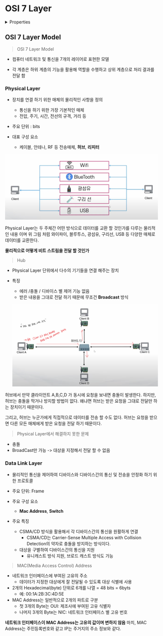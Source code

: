 # OSI 7 Layer

<details>

<summary>Properties</summary>

:pencil:2024.07.03

</details>


## OSI 7 Layer Model

> OSI 7 Layer Model

- 컴퓨터 네트워크 및 통신을 7개의 레이어로 표현한 모델

- 각 계층은 하위 계층의 기능을 활용해 역할을 수행하고 상위 계층으로 처리 결과를 전달 함

### Physical Layer

- 장치를 연결 하기 위한 매체의 물리적인 사항을 정의
    - 통신을 하기 위한 가장 기본적인 매체
    - 전압, 주기, 시간, 전선의 규격, 거리 등

- 주요 단위 : bits
- 대표 구성 요소
    - 케이블, 안테나, RF 등 전송매체, **허브**, **리피터**



![image](../../statics/network/handbook/osi7layer_image01.png)

Physical Layer는 두 주체간 어떤 방식으로 데이터를 교환 할 것인가를 다루는 물리적인 내용 이며 위 그림 처럼 와이파이, 블루투스, 광섬유, 구리선, USB 등 다양한 매체로 데이터를 교환한다.

**물리적으로 어떻게 비트 스트림을 전달 할 것인가**

> Hub

- Physical Layer 단위에서 다수의 기기들을 연결 해주는 장치

- 특징
    - 에러 /충돌 / 디바이스 별 제어 기능 없음
    - 받은 내용을 그대로 전달 하기 때문에 무조건 **Broadcast** 방식

    ![image](../../statics/network/handbook/osi7layer_image02.png)

허브에서 만약 클라이언트 A,B,C,D 가 동시에 요청을 보내면 충돌이 발생한다. 하지만, 허브는 충돌을 막거나 방지할 방법이 없다. 왜냐면 허브는 받은 요청을 그대로 전달만 하는 장치이기 때문이다.

그리고, 허브는 누군가에게 직접적으로 데이터를 전송 할 수도 없다. 허브는 요청을 받으면 다른 모든 매체에게 받은 요청을 전달 하기 때문이다.

> Physical Layer에서 해결하지 못한 문제

- 충돌
- BroadCast만 가능 -> 대상을 지정해서 전달 할 수 없음

### Data Link Layer

- 물리적인 통신을 제어하여 디바이스와 디바이스간의 통신 및 전송을 안정화 하기 위한 프로토콜
- 주요 단위: Frame
- 주요 구성 요소
    - **Mac Address**, **Switch**

- 주요 특징
    - CSMA/CD 방식을 활용해서 각 디바이스간의 통신을 원활하게 연결
        - CSMA/CD는 Carrier-Sense Multiple Access with Collision Detection의 약자로 충돌을 방지하는 방식이다.
    - 대상을 구별하여 디바이스간의 통신을 지원
        - 유니캐스트 방식 지원, 브로드 캐스트 방식도 가능


> MAC(Media Access Control) Address

- 네트워크 인터페이스에 부여된 고유의 주소
    - 데이터가 지정한 대상에게 잘 전달될 수 있도록 대상 식별에 사용
- 2개의 Hexadecimal(byte) 단위로 6개를 나열 = 48 bits = 6byts
    - 예: 00:1A:2B:3C:4D:5E
- MAC Address는 일반적으로 2개의 파트로 구분
    - 첫 3개의 Byte는 OUI: 제조사에 부여된 고유 식별자
    - 나머지 3개의 Byte는 NIC: 네트워크 인터페이스 별 고유 번호

**네트워크 인터페이스이 MAC Address는 고유의 값이며 변하지 않음**
마치, MAC Address는 주민등록번호와 같고 IP는 주거지의 주소 정보와 같다.

